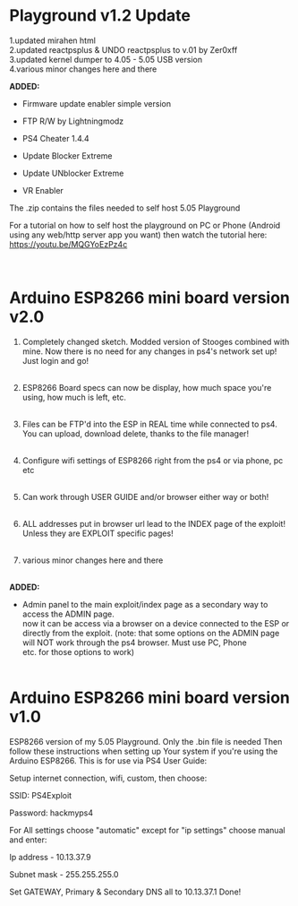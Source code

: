 # Playground v1.2 Update

1.updated mirahen html<br>
2.updated reactpsplus & UNDO reactpsplus  to v.01 by  Zer0xff<br>
3.updated kernel dumper to 4.05 - 5.05 USB version<br>
4.various minor changes here and there<br>

<b>ADDED:</b><br>
+ Firmware update enabler  simple version

+ FTP R/W by Lightningmodz

+ PS4 Cheater 1.4.4

+ Update Blocker Extreme
+ Update UNblocker Extreme
+ VR Enabler

The .zip contains the files needed to self host 5.05 Playground

For a tutorial on how to self host the playground on PC or Phone (Android
using any web/http server app you want) then watch the tutorial here:
https://youtu.be/MQGYoEzPz4c

<br>

# Arduino ESP8266 mini board version v2.0

1. Completely changed sketch. Modded version of Stooges combined with mine.
Now there is no need for any changes in ps4's network set up! Just login and 
go!<br><br>

2. ESP8266 Board specs can now be display, how much space you're using, how much is left, etc.<br><br>

3. Files can be FTP'd into the ESP in REAL time while connected to ps4. You can upload, download
 delete,  thanks to the file manager!
<br><br>

4. Configure wifi settings of ESP8266 right from the ps4 or via phone, pc etc<br><br>

5. Can work through USER GUIDE and/or browser either way or both!<br><br>

6. ALL addresses put in browser url lead to the INDEX page of the exploit! Unless
they are EXPLOIT specific pages!<br><br>

7. various minor changes here and there<br><br>

<b>ADDED:</b><br>
+ Admin panel to the main exploit/index page as a secondary way to access the ADMIN page.<br>
now it can be access via a browser on a device connected to the ESP or directly from the exploit.
(note: that some options on the ADMIN page will NOT work through the ps4 browser. Must use PC, Phone<br>
etc.  for those options to work)<br><br>
  



# Arduino ESP8266 mini board version v1.0
ESP8266 version of my 5.05 Playground. Only the .bin file is needed
Then follow these instructions when setting up Your system if you're 
using the Arduino ESP8266. This is for use via PS4 User Guide:

Setup internet connection, wifi, custom, then choose:

SSID: PS4Exploit

Password: hackmyps4

For All settings choose "automatic" except for "ip settings" choose manual and enter:

Ip address - 10.13.37.9

Subnet mask - 255.255.255.0

Set GATEWAY, Primary & Secondary DNS all to 10.13.37.1
Done!

